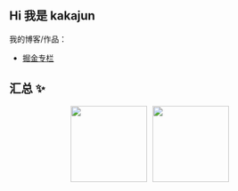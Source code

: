 

## Hi 我是 kakajun

我的博客/作品：

- [掘金专栏](https://juejin.cn/user/1618120936275127)

## 汇总 ✨
<p align="center">
<img   height="137px" style="padding-right: 10px;" src="https://github-readme-stats.vercel.app/api?username=kakajun&hide_title=true&hide_border=true&show_icons=true&include_all_commits=true&line_height=21&bg_color=0,EC6C6C,FFD479,FFFC79,73FA79&theme=graywhite&locale=cn" /><img  height="137px" src="https://github-readme-stats.vercel.app/api/top-langs/?username=kakajun&hide_title=true&hide_border=true&layout=compact&bg_color=0,73FA79,73FDFF,D783FF&theme=graywhite&locale=cn" />
</p>
